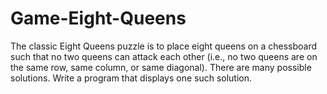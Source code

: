 # Game-Eight-Queens
The classic Eight Queens puzzle is to place eight queens on a chessboard such that no two queens can attack each other (i.e., no two queens are on the same row, same column, or same diagonal). There are many possible solutions. Write a program that displays one such solution.
